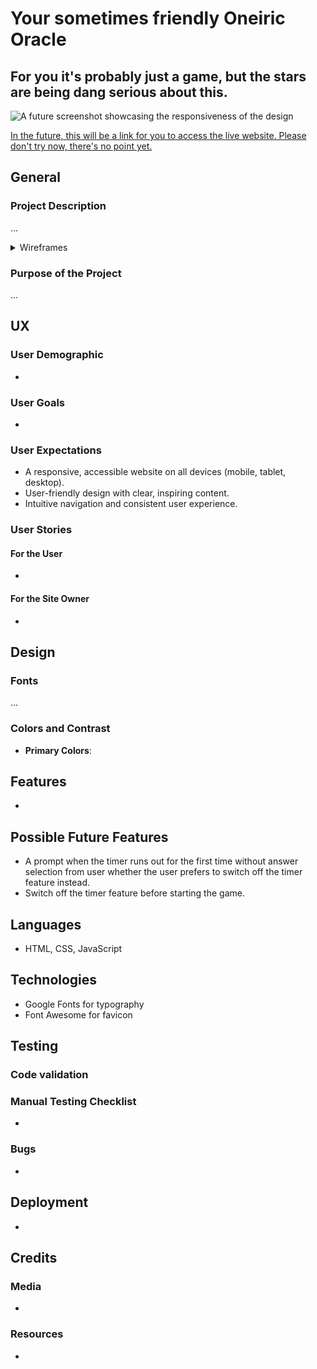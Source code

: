 # Your sometimes friendly Oneiric Oracle
## For you it's probably just a game, but the stars are being dang serious about this. 

![A future screenshot showcasing the responsiveness of the design]()

[In the future, this will be a link for you to access the live website. Please don't try now, there's no point yet.]()

## General

### Project Description

...

<details>
<summary>Wireframes</summary>

<details>
<summary>Wireframes for Mobile Devices</summary>

![Mobile Wireframe]()

</details>
<details>
<summary>Wireframes for Tablet Devices</summary>

![Tablet Wireframe]()

</details>
<details>
<summary>Wireframes for Desktop</summary>

![Desktop Wireframe]()

</details>
</details>

### Purpose of the Project

...

## UX

### User Demographic

- 

### User Goals

- 

### User Expectations

- A responsive, accessible website on all devices (mobile, tablet, desktop).
- User-friendly design with clear, inspiring content.
- Intuitive navigation and consistent user experience.

### User Stories

#### For the User

- 

#### For the Site Owner

- 

## Design

### Fonts

...

### Colors and Contrast

- **Primary Colors**: 

## Features

- 

## Possible Future Features

- A prompt when the timer runs out for the first time without answer selection from user whether the user prefers to switch off the timer feature instead. 
- Switch off the timer feature before starting the game. 

## Languages

- HTML, CSS, JavaScript

## Technologies

- Google Fonts for typography
- Font Awesome for favicon

## Testing

### Code validation 

### Manual Testing Checklist

- 

### Bugs

- 

## Deployment

- 

## Credits

### Media

- 

### Resources

- 